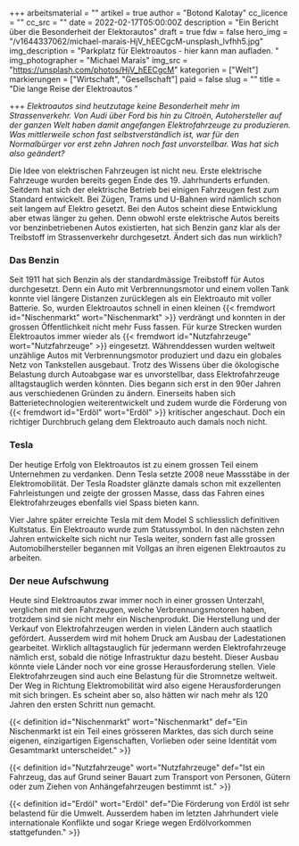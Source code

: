 +++
arbeitsmaterial = ""
artikel = true
author = "Botond Kalotay"
cc_licence = ""
cc_src = ""
date = 2022-02-17T05:00:00Z
description = "Ein Bericht über die Besonderheit der Elektorautos"
draft = true
fdw = false
hero_img = "/v1644337062/michael-marais-HjV_hEECgcM-unsplash_lvfhh5.jpg"
img_description = "Parkplatz für Elektroautos - hier kann man aufladen. "
img_photographer = "Michael Marais"
img_src = "https://unsplash.com/photos/HjV_hEECgcM"
kategorien = ["Welt"]
markierungen = ["Wirtschaft", "Gesellschaft"]
paid = false
slug = ""
title = "Die lange Reise der Elektroautos "

+++
_Elektroautos sind heutzutage keine Besonderheit mehr im Strassenverkehr. Von Audi über Ford bis hin zu Citroën, Autohersteller auf der ganzen Welt haben damit angefangen Elektrofahrzeuge zu produzieren. Was mittlerweile schon fast selbstverständlich ist, war für den Normalbürger vor erst zehn Jahren noch fast unvorstellbar. Was hat sich also geändert?_

Die Idee von elektrischen Fahrzeugen ist nicht neu. Erste elektrische Fahrzeuge wurden bereits gegen Ende des 19. Jahrhunderts erfunden. Seitdem hat sich der elektrische Betrieb bei einigen Fahrzeugen fest zum Standard entwickelt. Bei Zügen, Trams und U-Bahnen wird nämlich schon seit langem auf Elektro gesetzt. Bei den Autos scheint diese Entwicklung aber etwas länger zu gehen. Denn obwohl erste elektrische Autos bereits vor benzinbetriebenen Autos existierten, hat sich Benzin ganz klar als der Treibstoff im Strassenverkehr durchgesetzt. Ändert sich das nun wirklich?

### Das Benzin

Seit 1911 hat sich Benzin als der standardmässige Treibstoff für Autos durchgesetzt. Denn ein Auto mit Verbrennungsmotor und einem vollen Tank konnte viel längere Distanzen zurücklegen als ein Elektroauto mit voller Batterie. So, wurden Elektroautos schnell in einen kleinen {{< fremdwort id="Nischenmarkt" wort="Nischenmarkt" >}} verdrängt und konnten in der grossen Öffentlichkeit nicht mehr Fuss fassen. Für kurze Strecken wurden Elektroautos immer wieder als {{< fremdwort id="Nutzfahrzeuge" wort="Nutzfahrzeuge" >}} eingesetzt. Währenddessen wurden weltweit unzählige Autos mit Verbrennungsmotor produziert und dazu ein globales Netz von Tankstellen ausgebaut. Trotz des Wissens über die ökologische Belastung durch Autoabgase war es unvorstellbar, dass Elektrofahrzeuge alltagstauglich werden könnten. Dies begann sich erst in den 90er Jahren aus verschiedenen Gründen zu ändern. Einerseits haben sich Batterietechnologien weiterentwickelt und zudem wurde die Förderung von {{< fremdwort id="Erdöl" wort="Erdöl" >}} kritischer angeschaut. Doch ein richtiger Durchbruch gelang dem Elektroauto auch damals noch nicht.

### Tesla

Der heutige Erfolg von Elektroautos ist zu einem grossen Teil einem Unternehmen zu verdanken. Denn Tesla setzte 2008 neue Massstäbe in der Elektromobilität. Der Tesla Roadster glänzte damals schon mit exzellenten Fahrleistungen und zeigte der grossen Masse, dass das Fahren eines Elektrofahrzeuges ebenfalls viel Spass bieten kann.

Vier Jahre später erreichte Tesla mit dem Model S schliesslich definitiven Kultstatus. Ein Elektroauto wurde zum Statussymbol. In den nächsten zehn Jahren entwickelte sich nicht nur Tesla weiter, sondern fast alle grossen Automobilhersteller begannen mit Vollgas an ihren eigenen Elektroautos zu arbeiten.

### Der neue Aufschwung

Heute sind Elektroautos zwar immer noch in einer grossen Unterzahl, verglichen mit den Fahrzeugen, welche Verbrennungsmotoren haben, trotzdem sind sie nicht mehr ein Nischenprodukt. Die Herstellung und der Verkauf von Elektrofahrzeugen werden in vielen Ländern auch staatlich gefördert. Ausserdem wird mit hohem Druck am Ausbau der Ladestationen gearbeitet. Wirklich alltagstauglich für jedermann werden Elektrofahrzeuge nämlich erst, sobald die nötige Infrastruktur dazu besteht. Dieser Ausbau könnte viele Länder noch vor eine grosse Herausforderung stellen. Viele Elektrofahrzeugen sind auch eine Belastung für die Stromnetze weltweit. Der Weg in Richtung Elektromobilität wird also eigene Herausforderungen mit sich bringen. Es scheint aber so, also hätten wir nach mehr als 120 Jahren den ersten Schritt nun gemacht.

{{< definition id="Nischenmarkt" wort="Nischenmarkt" def="Ein Nischenmarkt ist ein Teil eines grösseren Marktes, das sich durch seine eigenen, einzigartigen Eigenschaften, Vorlieben oder seine Identität vom Gesamtmarkt unterscheidet." >}}

{{< definition id="Nutzfahrzeuge" wort="Nutzfahrzeuge" def="Ist ein Fahrzeug, das auf Grund seiner Bauart zum Transport von Personen, Gütern oder zum Ziehen von Anhängefahrzeugen bestimmt ist." >}}

{{< definition id="Erdöl" wort="Erdöl" def="Die Förderung von Erdöl ist sehr belastend für die Umwelt. Ausserdem haben im letzten Jahrhundert viele internationale Konflikte und sogar Kriege wegen Erdölvorkommen stattgefunden." >}}